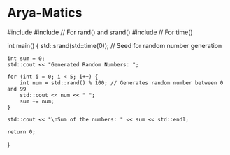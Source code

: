 # Arya-Matics
#include <iostream>
#include <cstdlib>  // For rand() and srand()
#include <ctime>    // For time()

int main() {
    std::srand(std::time(0)); // Seed for random number generation

    int sum = 0;
    std::cout << "Generated Random Numbers: ";

    for (int i = 0; i < 5; i++) {
        int num = std::rand() % 100; // Generates random number between 0 and 99
        std::cout << num << " ";
        sum += num;
    }

    std::cout << "\nSum of the numbers: " << sum << std::endl;

    return 0;
}
